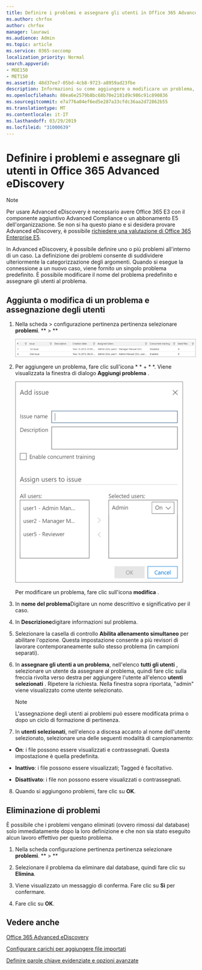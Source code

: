 ```yaml
---
title: Definire i problemi e assegnare gli utenti in Office 365 Advanced eDiscovery
ms.author: chrfox
author: chrfox
manager: laurawi
ms.audience: Admin
ms.topic: article
ms.service: O365-seccomp
localization_priority: Normal
search.appverid:
- MOE150
- MET150
ms.assetid: 48d37ee7-05bd-4cb8-9723-a8959ad23fbe
description: Informazioni su come aggiungere o modificare un problema, incluso l'assegnazione degli utenti, o eliminare un problema relativo a un caso di eDiscovery in Office 365 Advanced eDiscovery.
ms.openlocfilehash: 80ea6e2579b8bc68b70e2181d9c986c91c890836
ms.sourcegitcommit: e7a776a04ef6ed5e287a33cfdc36aa2d72862b55
ms.translationtype: MT
ms.contentlocale: it-IT
ms.lasthandoff: 03/29/2019
ms.locfileid: "31000639"
---
```

# <a name="define-issues-and-assign-users-in-office-365-advanced-ediscovery"></a>Definire i problemi e assegnare gli utenti in Office 365 Advanced eDiscovery

> [!NOTE]
> Per usare Advanced eDiscovery è necessario avere Office 365 E3 con il componente aggiuntivo Advanced Compliance o un abbonamento E5 dell'organizzazione. Se non si ha questo piano e si desidera provare Advanced eDiscovery, è possibile [richiedere una valutazione di Office 365 Enterprise E5](https://go.microsoft.com/fwlink/p/?LinkID=698279). 
  
In Advanced eDiscovery, è possibile definire uno o più problemi all'interno di un caso. La definizione dei problemi consente di suddividere ulteriormente la categorizzazione degli argomenti. Quando si esegue la connessione a un nuovo caso, viene fornito un singolo problema predefinito. È possibile modificare il nome del problema predefinito e assegnare gli utenti al problema. 
  
## <a name="adding-or-editing-an-issue-and-assigning-users"></a>Aggiunta o modifica di un problema e assegnazione degli utenti

1. Nella scheda \> configurazione pertinenza pertinenza selezionare **problemi**. ** \> **
    
    ![Problemi relativi alla configurazione di pertinenza](media/dfd8f9ef-b167-4ed9-980e-00ae98a97169.png)
  
2. Per aggiungere un problema, fare clic sull'icona * * + * *. Viene visualizzata la finestra di dialogo **Aggiungi problema** . 
    
    ![Problema relativo all'aggiunta della configurazione di pertinenza](media/c8e94982-139a-472a-b85d-282f2d742046.png)
  
    Per modificare un problema, fare clic sull'icona **modifica** . 
    
3. In **nome del problema**Digitare un nome descrittivo e significativo per il caso. 
    
4. In **Descrizione**digitare informazioni sul problema.
    
5. Selezionare la casella di controllo **Abilita allenamento simultaneo** per abilitare l'opzione. Questa impostazione consente a più revisori di lavorare contemporaneamente sullo stesso problema (in campioni separati). 
    
6. In **assegnare gli utenti a un problema**, nell'elenco **tutti gli utenti** , selezionare un utente da assegnare al problema, quindi fare clic sulla freccia rivolta verso destra per aggiungere l'utente all'elenco **utenti selezionati** . Ripetere la richiesta. Nella finestra sopra riportata, "admin" viene visualizzato come utente selezionato. 
    
    > [!NOTE]
    > L'assegnazione degli utenti ai problemi può essere modificata prima o dopo un ciclo di formazione di pertinenza. 
  
7. In **utenti selezionati**, nell'elenco a discesa accanto al nome dell'utente selezionato, selezionare una delle seguenti modalità di campionamento: 
    
  - **On**: i file possono essere visualizzati e contrassegnati. Questa impostazione è quella predefinita.
    
  - **Inattivo**: i file possono essere visualizzati; Tagged è facoltativo.
    
  - **Disattivato**: i file non possono essere visualizzati o contrassegnati.
    
8. Quando si aggiungono problemi, fare clic su **OK**.
    
## <a name="deleting-issues"></a>Eliminazione di problemi

È possibile che i problemi vengano eliminati (ovvero rimossi dal database) solo immediatamente dopo la loro definizione e che non sia stato eseguito alcun lavoro effettivo per questo problema. 
  
1. Nella scheda configurazione pertinenza pertinenza selezionare **problemi**. ** \> **
    
2. Selezionare il problema da eliminare dal database, quindi fare clic su **Elimina**.
    
3. Viene visualizzato un messaggio di conferma. Fare clic su **Sì** per confermare. 
    
4. Fare clic su **OK**.
    
## <a name="see-also"></a>Vedere anche

[Office 365 Advanced eDiscovery](office-365-advanced-ediscovery.md)
  
[Configurare carichi per aggiungere file importati](set-up-loads-to-add-imported-files.md)
  
[Definire parole chiave evidenziate e opzioni avanzate](define-highlighted-keywords-and-advanced-options.md)

